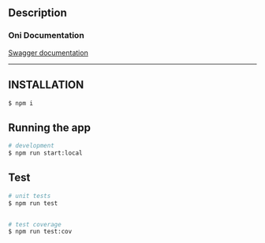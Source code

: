
## Description


### Oni Documentation
[Swagger documentation](https://oni.datawhore.erratik.ca/documentation)

---

## INSTALLATION

```bash
$ npm i
```

## Running the app
```bash
# development
$ npm run start:local

```

## Test

```bash
# unit tests
$ npm run test


# test coverage
$ npm run test:cov
```
